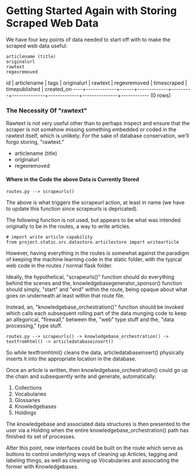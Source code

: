 # Getting Started Again with Storing Scraped Web Data

We have four key points of data needed to start off with to make the scraped web data useful:

    articlename (title)
    originalurl
    rawtext
    regexremoved

id | articlename | tags | originalurl | rawtext | regexremoved | timescraped | timepublished | created_on
----+-------------+------+-------------+---------+--------------+-------------+---------------+------------
(0 rows)

### The Necessity Of "rawtext"

Rawtext is not very useful other than to perhaps inspect and ensure that the scraper is not somehow missing something embedded or coded in the rawtext itself, which is unlikely. For the sake of database conservation, we'll forgo storing, "rawtext."

* articlename (title)
* originalurl
* regexremoved

#### Where in the Code the above Data is Currently Stored

```
routes.py --> scrapeurls()
```

The above is what triggers the scrapeurl action, at least in name (we have to update this function since scrapeurls is depricated).

The following function is not used, but appears to be what was intended originally to be in the routes, a way to write articles.

```
# import write article capability
from project.static.src.datastore.articlestore import writearticle
```

However, having everything in the routes is somewhat against the paradigm of keeping the machine learning code in the static folder, with the typical web code in the routes / normal flask folder.

Ideally, the hypothetical, "scrapeurls()" function should do everything behind the scenes and the,  knowledgebasegenerator_sponsor() function should simply, "start" and "end" within the route, being opaque about what goes on underneath at least within that route file.

Instead, an, "knowledgebase_orchestration()" function should be invoked which calls each subsequent rolling part of the data munging code to keep an allegorical, "firewall," between the, "web" type stuff and the, "data processing," type stuff.

```
routes.py --> scrapeurls() -> knowledgebase_orchestration() -> textfromhtml() -> articledatabaseinsert()
```
So while textfromhtml() cleans the data, articledatabaseinsert() physically inserts it into the appropriate location in the database.

Once an article is written, then knowledgebase_orchestration() could go up the chain and subsequently write and generate, automatically:

1. Collections
2. Vocabularies
3. Glossaries
4. Knowledgebases
5. Holdings

The knowledgebase and associated data structures is then presented to the user via a Holding when the entire knowledgebase_orchestration() path has finished its set of processes.

After this point, new interfaces could be built on the route which serve as buttons to control underlying ways of cleaning up Articles, tagging and labeling things, as well as cleaning up Vocabularies and associating the former with Knowledgebases.
